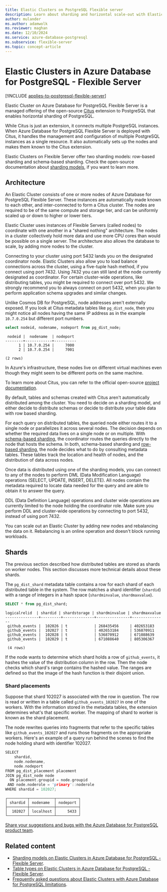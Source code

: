 ```yaml
---
title: Elastic Clusters on PostgreSQL Flexible server
description: Learn about sharding and horizontal scale-out with Elastic Clusters on Azure Database for PostgreSQL Flexible Server.
author: mulander
ms.author: adamwolk
ms.reviewer: maghan
ms.date: 12/10/2024
ms.service: azure-database-postgresql
ms.subservice: flexible-server
ms.topic: concept-article
---
```


# Elastic Clusters in Azure Database for PostgreSQL - Flexible Server

[!INCLUDE [applies-to-postgresql-flexible-server](~/reusable-content/ce-skilling/azure/includes/postgresql/includes/applies-to-postgresql-flexible-server.md)]

Elastic Cluster on Azure Database for PostgreSQL Flexible Server is a managed offering of the open-source [Citus](https://www.citusdata.com/) extension to PostgreSQL that enables horizontal sharding of PostgreSQL.

While Citus is just an extension, it connects multiple PostgreSQL instances. When Azure Database for PostgreSQL Flexible Server is deployed with Citus, it handles the management and configuration of multiple PostgreSQL instances as a single resource. It also automatically sets up the nodes and makes them known to the Citus extension.

Elastic Clusters on Flexible Server offer two sharding models: row-based sharding and schema-based sharding. Check the open-source documentation about [sharding models](https://docs.citusdata.com/en/v12.1/get_started/concepts.html?highlight=shard#sharding-models), if you want to learn more.

## Architecture

An Elastic Cluster consists of one or more nodes of Azure Database for PostgreSQL Flexible Server. These instances are automatically made known to each other, and inter-connected to form a Citus cluster. The nodes are required to be of the same compute and storage tier, and can be uniformly scaled up or down to higher or lower tiers.

Elastic Cluster uses instances of Flexible Servers (called nodes) to coordinate with one another in a "shared nothing" architecture. The nodes in a cluster collectively hold more data and use more CPU cores than would be possible on a single server. The architecture also allows the database to scale, by adding more nodes to the cluster.

Connecting to your cluster using port 5432 lands you on the designated coordinator node. Elastic Clusters also allow you to load balance connections across the cluster, using a five-tuple hash method, if you connect using port 7432. Using 7432 you can still land at the node currently designated as coordinator. For certain cluster-wide operations, like distributing tables, you might be required to connect over port 5432. We strongly recommend you to always connect on port 5432, when you plan to perform application schema upgrades and similar changes.

Unlike Cosmos DB for PostgreSQL, node addresses aren't externally exposed. If you look at Citus metadata tables like `pg_dist_node`, then you might notice all nodes having the same IP address as in the example `10.7.0.254` but different port numbers.

```sql
select nodeid, nodename, nodeport from pg_dist_node;
```

```output
 nodeid |  nodename  | nodeport
--------+------------+----------
      1 | 10.7.0.254 |     7000
      2 | 10.7.0.254 |     7001
 
(2 rows)
```

In Azure's infrastructure, these nodes live on different virtual machines even though they might seem to be different ports on the same machine.

To learn more about Citus, you can refer to the official open-source [project documentation](https://docs.citusdata.com/).

By default, tables and schemas created with Citus aren't automatically distributed among the cluster. You need to decide on a sharding model, and either decide to distribute schemas or decide to distribute your table data with row based sharding.

For each query on distributed tables, the queried node either routes it to a single node or parallelizes it across several nodes. The decision depends on whether the required data lives on a single node or on multiple. With [schema-based sharding](concepts-elastic-clusters-sharding-models.md#schema-based-sharding), the coordinator routes the queries directly to the node that hosts the schema. In both, schema-based sharding and [row-based sharding](concepts-elastic-clusters-sharding-models.md#row-based-sharding), the node decides what to do by consulting metadata tables. These tables track the location and health of nodes, and the distribution of data across nodes.

Once data is distributed using one of the sharding models, you can connect to any of the nodes to perform DML (Data Modification Language) operations (SELECT, UPDATE, INSERT, DELETE). All nodes contain the metadata required to locate data needed for the query and are able to obtain it to answer the query.

DDL (Data Definition Language) operations and cluster wide operations are currently limited to the node holding the coordinator role. Make sure you perform DDL and cluster-wide operations by connecting to port 5432, instead of using port 7432.

You can scale out an Elastic Cluster by adding new nodes and rebalancing the data on it. Rebalancing is an online operation and doesn't block running workloads.

## Shards

The previous section described how distributed tables are stored as shards on worker nodes. This section discusses more technical details about these shards.

The `pg_dist_shard` metadata table contains a row for each shard of each distributed table in the system. The row matches a shard identifier (`shardid`) with a range of integers in a hash space (`shardminvalue`, `shardmaxvalue`).

```sql
SELECT * from pg_dist_shard;
```

```output
logicalrelid  | shardid | shardstorage | shardminvalue | shardmaxvalue
---------------+---------+--------------+---------------+---------------
 github_events |  102026 | t            | 268435456     | 402653183
 github_events |  102027 | t            | 402653184     | 536870911
 github_events |  102028 | t            | 536870912     | 671088639
 github_events |  102029 | t            | 671088640     | 805306367
 
 (4 rows)
```

If the node wants to determine which shard holds a row of `github_events`, it hashes the value of the distribution column in the row. Then the node checks which shard's range contains the hashed value. The ranges are defined so that the image of the hash function is their disjoint union.

### Shard placements

Suppose that shard 102027 is associated with the row in question. The row is read or written in a table called `github_events_102027` in one of the workers. With the information stored in the metadata tables, the extension determines what's that specific worker. The mapping of shard to worker is known as the shard placement.

The node rewrites queries into fragments that refer to the specific tables like `github_events_102027` and runs those fragments on the appropriate workers. Here's an example of a query run behind the scenes to find the node holding shard with identifier 102027.

```cpp
SELECT
    shardid,
    node.nodename,
    node.nodeport
FROM pg_dist_placement placement
JOIN pg_dist_node node
  ON placement.groupid = node.groupid
 AND node.noderole = 'primary'::noderole
WHERE shardid = 102027;
```

```output
┌─────────┬───────────┬──────────┐
│ shardid │ nodename  │ nodeport │
├─────────┼───────────┼──────────┤
│  102027 │ localhost │     5433 │
└─────────┴───────────┴──────────┘
```

[Share your suggestions and bugs with the Azure Database for PostgreSQL product team](https://aka.ms/pgfeedback).

## Related content

- [Sharding models on Elastic Clusters in Azure Database for PostgreSQL - Flexible Server](concepts-elastic-clusters-sharding-models.md).
- [Table types on Elastic Clusters in Azure Database for PostgreSQL - Flexible Server](concepts-elastic-clusters-table-types.md).
- [Frequently asked questions about Elastic Clusters with Azure Database for PostgreSQL limitations](concepts-elastic-clusters-limitations.yml).

